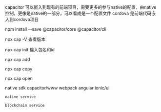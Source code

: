 capacitor 可以嵌入到现有的前端项目，需要更多的参与native的配置，由native控制，更像是native的一部分，可以看成是一个配置文件
cordova 是前端代码嵌入到cordova项目

npm install --save @capacitor/core @capacitor/cli

npx cap -V 查看版本

npx cap init 输入包名和id

npx cap add


npx cap copy

npx cap open


native sdk
    capacitor/www
        webpack
            angular
                ionic/ui

    native service

    blockchain service

